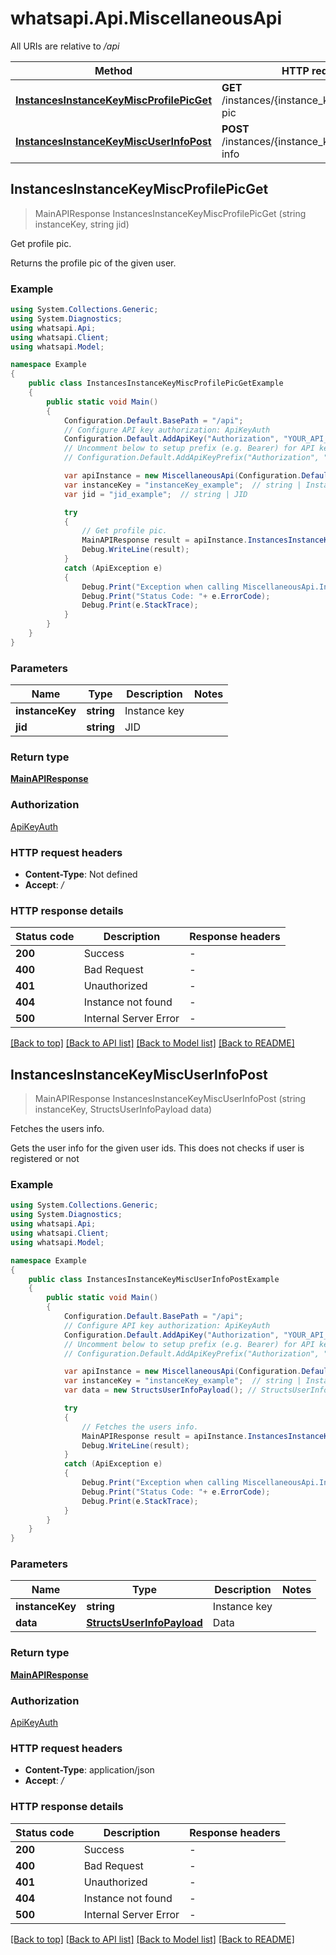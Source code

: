 # whatsapi.Api.MiscellaneousApi

All URIs are relative to */api*

Method | HTTP request | Description
------------- | ------------- | -------------
[**InstancesInstanceKeyMiscProfilePicGet**](MiscellaneousApi.md#instancesinstancekeymiscprofilepicget) | **GET** /instances/{instance_key}/misc/profile-pic | Get profile pic.
[**InstancesInstanceKeyMiscUserInfoPost**](MiscellaneousApi.md#instancesinstancekeymiscuserinfopost) | **POST** /instances/{instance_key}/misc/user-info | Fetches the users info.



## InstancesInstanceKeyMiscProfilePicGet

> MainAPIResponse InstancesInstanceKeyMiscProfilePicGet (string instanceKey, string jid)

Get profile pic.

Returns the profile pic of the given user.

### Example

```csharp
using System.Collections.Generic;
using System.Diagnostics;
using whatsapi.Api;
using whatsapi.Client;
using whatsapi.Model;

namespace Example
{
    public class InstancesInstanceKeyMiscProfilePicGetExample
    {
        public static void Main()
        {
            Configuration.Default.BasePath = "/api";
            // Configure API key authorization: ApiKeyAuth
            Configuration.Default.AddApiKey("Authorization", "YOUR_API_KEY");
            // Uncomment below to setup prefix (e.g. Bearer) for API key, if needed
            // Configuration.Default.AddApiKeyPrefix("Authorization", "Bearer");

            var apiInstance = new MiscellaneousApi(Configuration.Default);
            var instanceKey = "instanceKey_example";  // string | Instance key
            var jid = "jid_example";  // string | JID

            try
            {
                // Get profile pic.
                MainAPIResponse result = apiInstance.InstancesInstanceKeyMiscProfilePicGet(instanceKey, jid);
                Debug.WriteLine(result);
            }
            catch (ApiException e)
            {
                Debug.Print("Exception when calling MiscellaneousApi.InstancesInstanceKeyMiscProfilePicGet: " + e.Message );
                Debug.Print("Status Code: "+ e.ErrorCode);
                Debug.Print(e.StackTrace);
            }
        }
    }
}
```

### Parameters


Name | Type | Description  | Notes
------------- | ------------- | ------------- | -------------
 **instanceKey** | **string**| Instance key | 
 **jid** | **string**| JID | 

### Return type

[**MainAPIResponse**](MainAPIResponse.md)

### Authorization

[ApiKeyAuth](../README.md#ApiKeyAuth)

### HTTP request headers

- **Content-Type**: Not defined
- **Accept**: */*


### HTTP response details
| Status code | Description | Response headers |
|-------------|-------------|------------------|
| **200** | Success |  -  |
| **400** | Bad Request |  -  |
| **401** | Unauthorized |  -  |
| **404** | Instance not found |  -  |
| **500** | Internal Server Error |  -  |

[[Back to top]](#)
[[Back to API list]](../README.md#documentation-for-api-endpoints)
[[Back to Model list]](../README.md#documentation-for-models)
[[Back to README]](../README.md)


## InstancesInstanceKeyMiscUserInfoPost

> MainAPIResponse InstancesInstanceKeyMiscUserInfoPost (string instanceKey, StructsUserInfoPayload data)

Fetches the users info.

Gets the user info for the given user ids. This does not checks if user is registered or not

### Example

```csharp
using System.Collections.Generic;
using System.Diagnostics;
using whatsapi.Api;
using whatsapi.Client;
using whatsapi.Model;

namespace Example
{
    public class InstancesInstanceKeyMiscUserInfoPostExample
    {
        public static void Main()
        {
            Configuration.Default.BasePath = "/api";
            // Configure API key authorization: ApiKeyAuth
            Configuration.Default.AddApiKey("Authorization", "YOUR_API_KEY");
            // Uncomment below to setup prefix (e.g. Bearer) for API key, if needed
            // Configuration.Default.AddApiKeyPrefix("Authorization", "Bearer");

            var apiInstance = new MiscellaneousApi(Configuration.Default);
            var instanceKey = "instanceKey_example";  // string | Instance key
            var data = new StructsUserInfoPayload(); // StructsUserInfoPayload | Data

            try
            {
                // Fetches the users info.
                MainAPIResponse result = apiInstance.InstancesInstanceKeyMiscUserInfoPost(instanceKey, data);
                Debug.WriteLine(result);
            }
            catch (ApiException e)
            {
                Debug.Print("Exception when calling MiscellaneousApi.InstancesInstanceKeyMiscUserInfoPost: " + e.Message );
                Debug.Print("Status Code: "+ e.ErrorCode);
                Debug.Print(e.StackTrace);
            }
        }
    }
}
```

### Parameters


Name | Type | Description  | Notes
------------- | ------------- | ------------- | -------------
 **instanceKey** | **string**| Instance key | 
 **data** | [**StructsUserInfoPayload**](StructsUserInfoPayload.md)| Data | 

### Return type

[**MainAPIResponse**](MainAPIResponse.md)

### Authorization

[ApiKeyAuth](../README.md#ApiKeyAuth)

### HTTP request headers

- **Content-Type**: application/json
- **Accept**: */*


### HTTP response details
| Status code | Description | Response headers |
|-------------|-------------|------------------|
| **200** | Success |  -  |
| **400** | Bad Request |  -  |
| **401** | Unauthorized |  -  |
| **404** | Instance not found |  -  |
| **500** | Internal Server Error |  -  |

[[Back to top]](#)
[[Back to API list]](../README.md#documentation-for-api-endpoints)
[[Back to Model list]](../README.md#documentation-for-models)
[[Back to README]](../README.md)

